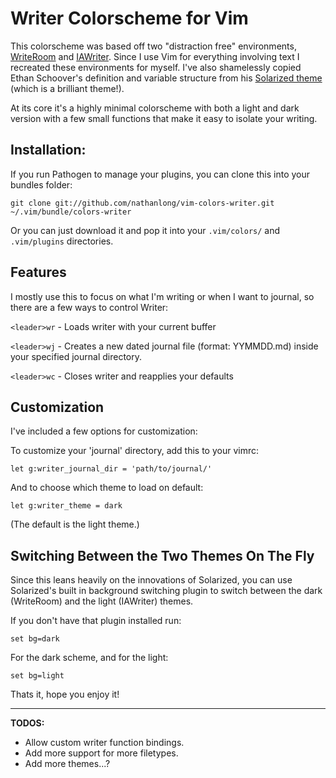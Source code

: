 # Writer Colorscheme for Vim

This colorscheme was based off two "distraction free" environments,
[WriteRoom](http://www.hogbaysoftware.com/products/writeroom) and
[IAWriter](http://www.iawriter.com/). Since I use Vim for everything involving
text I recreated these environments for myself. I've also shamelessly copied
Ethan Schoover's definition and variable structure from his [Solarized
theme](https://github.com/altercation/vim-colors-solarized) (which is
a brilliant theme!).

At its core it's a highly minimal colorscheme with both a light and dark
version with a few small functions that make it easy to isolate your writing.


## Installation:

If you run Pathogen to manage your plugins, you can clone this into your
bundles folder:

    git clone git://github.com/nathanlong/vim-colors-writer.git ~/.vim/bundle/colors-writer

Or you can just download it and pop it into your `.vim/colors/` and
`.vim/plugins` directories.

## Features

I mostly use this to focus on what I'm writing or when I want to journal, so
there are a few ways to control Writer:

`<leader>wr` - Loads writer with your current buffer

`<leader>wj` - Creates a new dated journal file (format: YYMMDD.md) inside
your specified journal directory.

`<leader>wc` - Closes writer and reapplies your defaults

## Customization

I've included a few options for customization:

To customize your 'journal' directory, add this to your vimrc:

    let g:writer_journal_dir = 'path/to/journal/'

And to choose which theme to load on default:

    let g:writer_theme = dark

(The default is the light theme.)

## Switching Between the Two Themes On The Fly

Since this leans heavily on the innovations of Solarized, you can use
Solarized's built in background switching plugin to switch between the dark
(WriteRoom) and the light (IAWriter) themes.

If you don't have that plugin installed run:

    set bg=dark

For the dark scheme, and for the light:

    set bg=light

Thats it, hope you enjoy it!

---

**TODOS:**

- Allow custom writer function bindings.
- Add more support for more filetypes.
- Add more themes...?

